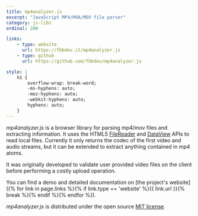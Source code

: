 ```yaml
---
title: mp4analyzer.js
excerpt: "JavaScript MP4/M4A/MOV file parser"
category: js-libs
ordinal: 200

links:
    - type: website
      url: https://fbbdev.it/mp4analyzer.js
    - type: github
      url: https://github.com/fbbdev/mp4analyzer.js

style: |
    h1 {
        overflow-wrap: break-word;
        -ms-hyphens: auto;
        -moz-hyphens: auto;
        -webkit-hyphens: auto;
        hyphens: auto;
    }
---
```


_mp4analyzer.js_ is a browser library for parsing mp4/mov files and extracting information.
It uses the HTML5 [FileReader](http://developer.mozilla.org/en-US/docs/Web/API/FileReader)
and [DataView](http://developer.mozilla.org/en-US/docs/Web/API/DataView) APIs to read
local files. Currently it only returns the codec of the first video and audio streams,
but it can be extended to extract anything contained in mp4 atoms.

It was originally developed to validate user provided video files on the client before
performing a costly upload operation.

You can find a demo and detailed documentation on [the project's website]({% for link in page.links %}{% if link.type == 'website' %}{{ link.url }}{% break %}{% endif %}{% endfor %}).

_mp4analyzer.js_ is distributed under the open source [MIT license](https://github.com/fbbdev/mp4analyzer.js/blob/master/LICENSE).
